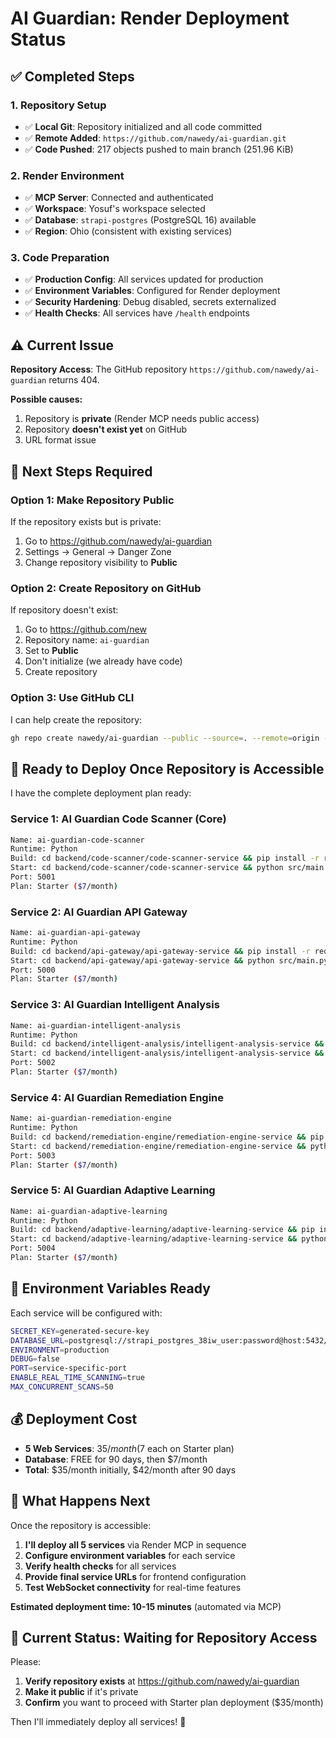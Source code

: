 # AI Guardian: Render Deployment Status

## ✅ **Completed Steps**

### **1. Repository Setup**
- ✅ **Local Git**: Repository initialized and all code committed
- ✅ **Remote Added**: `https://github.com/nawedy/ai-guardian.git`
- ✅ **Code Pushed**: 217 objects pushed to main branch (251.96 KiB)

### **2. Render Environment**
- ✅ **MCP Server**: Connected and authenticated
- ✅ **Workspace**: Yosuf's workspace selected
- ✅ **Database**: `strapi-postgres` (PostgreSQL 16) available
- ✅ **Region**: Ohio (consistent with existing services)

### **3. Code Preparation**
- ✅ **Production Config**: All services updated for production
- ✅ **Environment Variables**: Configured for Render deployment
- ✅ **Security Hardening**: Debug disabled, secrets externalized
- ✅ **Health Checks**: All services have `/health` endpoints

## ⚠️ **Current Issue**

**Repository Access**: The GitHub repository `https://github.com/nawedy/ai-guardian` returns 404.

**Possible causes:**
1. Repository is **private** (Render MCP needs public access)
2. Repository **doesn't exist yet** on GitHub
3. URL format issue

## 🎯 **Next Steps Required**

### **Option 1: Make Repository Public**
If the repository exists but is private:
1. Go to https://github.com/nawedy/ai-guardian
2. Settings → General → Danger Zone
3. Change repository visibility to **Public**

### **Option 2: Create Repository on GitHub**
If repository doesn't exist:
1. Go to https://github.com/new
2. Repository name: `ai-guardian`
3. Set to **Public**
4. Don't initialize (we already have code)
5. Create repository

### **Option 3: Use GitHub CLI**
I can help create the repository:
```bash
gh repo create nawedy/ai-guardian --public --source=. --remote=origin --push
```

## 🚀 **Ready to Deploy Once Repository is Accessible**

I have the complete deployment plan ready:

### **Service 1: AI Guardian Code Scanner** (Core)
```bash
Name: ai-guardian-code-scanner
Runtime: Python
Build: cd backend/code-scanner/code-scanner-service && pip install -r requirements.txt
Start: cd backend/code-scanner/code-scanner-service && python src/main.py
Port: 5001
Plan: Starter ($7/month)
```

### **Service 2: AI Guardian API Gateway**
```bash
Name: ai-guardian-api-gateway
Runtime: Python
Build: cd backend/api-gateway/api-gateway-service && pip install -r requirements.txt
Start: cd backend/api-gateway/api-gateway-service && python src/main.py
Port: 5000
Plan: Starter ($7/month)
```

### **Service 3: AI Guardian Intelligent Analysis**
```bash
Name: ai-guardian-intelligent-analysis
Runtime: Python
Build: cd backend/intelligent-analysis/intelligent-analysis-service && pip install -r requirements.txt
Start: cd backend/intelligent-analysis/intelligent-analysis-service && python src/main.py
Port: 5002
Plan: Starter ($7/month)
```

### **Service 4: AI Guardian Remediation Engine**
```bash
Name: ai-guardian-remediation-engine
Runtime: Python
Build: cd backend/remediation-engine/remediation-engine-service && pip install -r requirements.txt
Start: cd backend/remediation-engine/remediation-engine-service && python src/main.py
Port: 5003
Plan: Starter ($7/month)
```

### **Service 5: AI Guardian Adaptive Learning**
```bash
Name: ai-guardian-adaptive-learning
Runtime: Python
Build: cd backend/adaptive-learning/adaptive-learning-service && pip install -r requirements.txt
Start: cd backend/adaptive-learning/adaptive-learning-service && python src/main.py
Port: 5004
Plan: Starter ($7/month)
```

## 🔑 **Environment Variables Ready**

Each service will be configured with:
```bash
SECRET_KEY=generated-secure-key
DATABASE_URL=postgresql://strapi_postgres_38iw_user:password@host:5432/strapi_postgres_38iw
ENVIRONMENT=production
DEBUG=false
PORT=service-specific-port
ENABLE_REAL_TIME_SCANNING=true
MAX_CONCURRENT_SCANS=50
```

## 💰 **Deployment Cost**
- **5 Web Services**: $35/month ($7 each on Starter plan)
- **Database**: FREE for 90 days, then $7/month
- **Total**: $35/month initially, $42/month after 90 days

## 🎉 **What Happens Next**

Once the repository is accessible:
1. **I'll deploy all 5 services** via Render MCP in sequence
2. **Configure environment variables** for each service
3. **Verify health checks** for all services
4. **Provide final service URLs** for frontend configuration
5. **Test WebSocket connectivity** for real-time features

**Estimated deployment time: 10-15 minutes** (automated via MCP)

## 🔄 **Current Status: Waiting for Repository Access**

Please:
1. **Verify repository exists** at https://github.com/nawedy/ai-guardian
2. **Make it public** if it's private
3. **Confirm** you want to proceed with Starter plan deployment ($35/month)

Then I'll immediately deploy all services! 🚀 